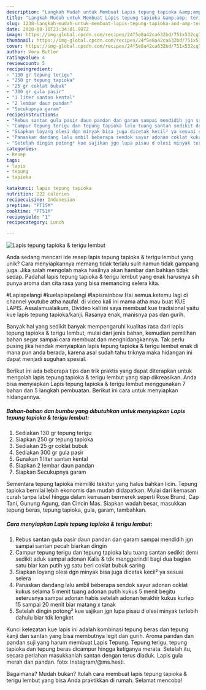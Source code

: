 ```yaml
---
description: "Langkah Mudah untuk Membuat Lapis tepung tapioka &amp;amp; terigu lembut, Menggugah Selera"
title: "Langkah Mudah untuk Membuat Lapis tepung tapioka &amp;amp; terigu lembut, Menggugah Selera"
slug: 1238-langkah-mudah-untuk-membuat-lapis-tepung-tapioka-and-amp-terigu-lembut-menggugah-selera
date: 2020-08-10T23:34:01.987Z
image: https://img-global.cpcdn.com/recipes/24f5e8a42ca632bd/751x532cq70/lapis-tepung-tapioka-terigu-lembut-foto-resep-utama.jpg
thumbnail: https://img-global.cpcdn.com/recipes/24f5e8a42ca632bd/751x532cq70/lapis-tepung-tapioka-terigu-lembut-foto-resep-utama.jpg
cover: https://img-global.cpcdn.com/recipes/24f5e8a42ca632bd/751x532cq70/lapis-tepung-tapioka-terigu-lembut-foto-resep-utama.jpg
author: Vera Butler
ratingvalue: 4
reviewcount: 5
recipeingredient:
- "130 gr tepung terigu"
- "250 gr tepung tapioka"
- "25 gr coklat bubuk"
- "300 gr gula pasir"
- "1 liter santan kental"
- "2 lembar daun pandan"
- "Secukupnya garam"
recipeinstructions:
- "Rebus santan gula pasir daun pandan dan garam sampai mendidih jgn sampai santan pecah biarkan dingin"
- "Campur tepung terigu dan tepung tapioka lalu tuang santan sedikit demi sedikit aduk sampai adonan Kalis &amp; tdk menggerindil bagi dua bagian satu biar kan putih yg satu beri coklat bubuk saring"
- "Siapkan loyang olesi dgn minyak bisa juga dicetak kecil² ya sesuai selera"
- "Panaskan dandang lalu ambil beberapa sendok sayur adonan coklat kukus selama 5 menit tuang adonan putih kukus 5 menit begitu seterusnya sampai adonan habis setelah adonan terakhir kukus kurlep 15 sampai 20 menit biar matang x tanak"
- "Setelah dingin potong² kue sajikan jgn lupa pisau d olesi minyak terlebih dahulu biar tdk lengket"
categories:
- Resep
tags:
- lapis
- tepung
- tapioka

katakunci: lapis tepung tapioka 
nutrition: 222 calories
recipecuisine: Indonesian
preptime: "PT15M"
cooktime: "PT51M"
recipeyield: "1"
recipecategory: Lunch

---
```



![Lapis tepung tapioka &amp; terigu lembut](https://img-global.cpcdn.com/recipes/24f5e8a42ca632bd/751x532cq70/lapis-tepung-tapioka-terigu-lembut-foto-resep-utama.jpg)

Anda sedang mencari ide resep lapis tepung tapioka &amp; terigu lembut yang unik? Cara menyiapkannya memang tidak terlalu sulit namun tidak gampang juga. Jika salah mengolah maka hasilnya akan hambar dan bahkan tidak sedap. Padahal lapis tepung tapioka &amp; terigu lembut yang enak harusnya sih punya aroma dan cita rasa yang bisa memancing selera kita.

#Lapispelangi #kuelapispelangi #lapisrainbow Hai semua.ketemu lagi di channel youtube atha naufal. di video kali ini mama atha mau buat KUE LAPIS. Assalamualaikum, Divideo kali ini saya membuat kue tradisional yaitu kue lapis tepung tapioka/kanji. Rasanya enak, manisnya pas dan gurih.

Banyak hal yang sedikit banyak mempengaruhi kualitas rasa dari lapis tepung tapioka &amp; terigu lembut, mulai dari jenis bahan, kemudian pemilihan bahan segar sampai cara membuat dan menghidangkannya. Tak perlu pusing jika hendak menyiapkan lapis tepung tapioka &amp; terigu lembut enak di mana pun anda berada, karena asal sudah tahu triknya maka hidangan ini dapat menjadi suguhan spesial.


Berikut ini ada beberapa tips dan trik praktis yang dapat diterapkan untuk mengolah lapis tepung tapioka &amp; terigu lembut yang siap dikreasikan. Anda bisa menyiapkan Lapis tepung tapioka &amp; terigu lembut menggunakan 7 bahan dan 5 langkah pembuatan. Berikut ini cara untuk menyiapkan hidangannya.

<!--inarticleads1-->

##### Bahan-bahan dan bumbu yang dibutuhkan untuk menyiapkan Lapis tepung tapioka &amp; terigu lembut:

1. Sediakan 130 gr tepung terigu
1. Siapkan 250 gr tepung tapioka
1. Sediakan 25 gr coklat bubuk
1. Sediakan 300 gr gula pasir
1. Gunakan 1 liter santan kental
1. Siapkan 2 lembar daun pandan
1. Siapkan Secukupnya garam


Sementara tepung tapioka memiliki tekstur yang halus bahkan licin. Tepung tapioka bernilai lebih ekonomis dan mudah didapatkan. Mulai dari kemasan curah tanpa label hingga dalam kemasan bermerek seperti Rose Brand, Cap Tani, Gunung Agung, dan Cincin Mas. Siapkan wadah besar, masukkan tepung beras, tepung tapioka, gula, garam, tambahkan. 

<!--inarticleads2-->

##### Cara menyiapkan Lapis tepung tapioka &amp; terigu lembut:

1. Rebus santan gula pasir daun pandan dan garam sampai mendidih jgn sampai santan pecah biarkan dingin
1. Campur tepung terigu dan tepung tapioka lalu tuang santan sedikit demi sedikit aduk sampai adonan Kalis &amp; tdk menggerindil bagi dua bagian satu biar kan putih yg satu beri coklat bubuk saring
1. Siapkan loyang olesi dgn minyak bisa juga dicetak kecil² ya sesuai selera
1. Panaskan dandang lalu ambil beberapa sendok sayur adonan coklat kukus selama 5 menit tuang adonan putih kukus 5 menit begitu seterusnya sampai adonan habis setelah adonan terakhir kukus kurlep 15 sampai 20 menit biar matang x tanak
1. Setelah dingin potong² kue sajikan jgn lupa pisau d olesi minyak terlebih dahulu biar tdk lengket


Kunci kelezatan kue lapis ini adalah kombinasi tepung beras dan tepung kanji dan santan yang bisa membutnya legit dan gurih. Aroma pandan dan pandan suji yang harum membuat Lapis Tepung. Tepung terigu, tepung tapioka dan tepung beras dicampur hingga ketiganya merata. Setelah itu, secara perlahan masukkanlah santan dengan terus diaduk. Lapis gula merah dan pandan. foto: Instagram/@ms.hesti. 

Bagaimana? Mudah bukan? Itulah cara membuat lapis tepung tapioka &amp; terigu lembut yang bisa Anda praktikkan di rumah. Selamat mencoba!

